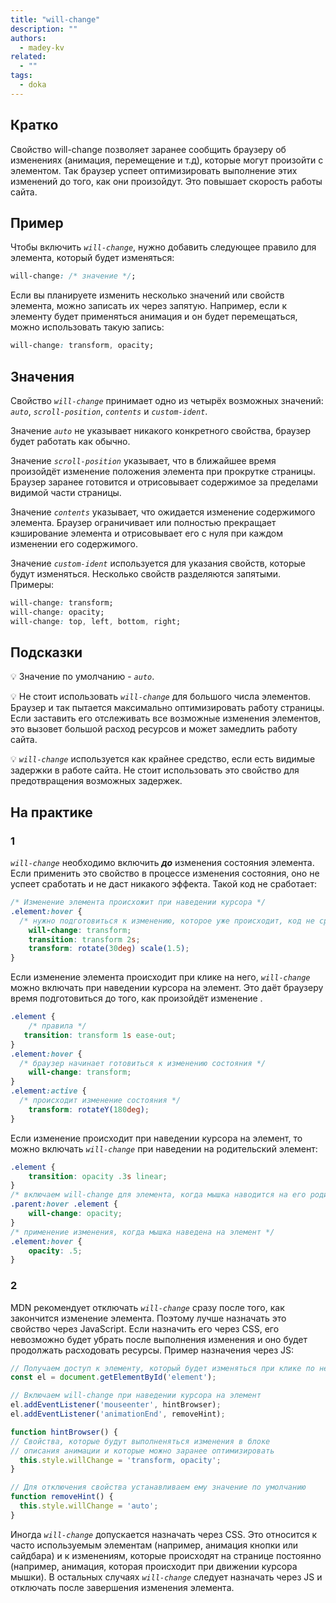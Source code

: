 ```yaml
---
title: "will-change"
description: ""
authors:
  - madey-kv
related:
  - ""
tags:
  - doka
---
```


<!--
1. В description есть описание для соцсетей и поисковиков, не больше 200 символов
2. В authors есть ники авторов основного текста
3. В contributors перечислены ники всех соавторов и тех, кто работал над текстом (дописали «На практике»? Переписали блок? Вам сюда)
4. В keywords записаны ключевые слова для SEO: пишем сюда слова или фразы, которых нет в тексте статьи, но по ним могут искать этот материал
5. Удалены все пустые теги в шапке
cd7. Демки лежат в подпапке _demos/_
8. В related добавлено три ссылки на материалы Доки, которые будут предлагаться в конце. Не добавляем следующий или предыдущий материал в разделе
-->

## Кратко
Свойство will-change позволяет заранее сообщить браузеру об изменениях (анимация, перемещение и т.д), которые могут произойти с элементом. Так браузер успеет оптимизировать выполнение этих изменений до того, как они произойдут. Это повышает скорость работы сайта.

## Пример
Чтобы включить _`will-change`_, нужно добавить следующее правило для элемента, который будет изменяться:
```css
will-change: /* значение */;
```

Если вы планируете изменить несколько значений или свойств элемента, можно записать их через запятую. Например, если к элементу будет применяться анимация и он будет перемещаться, можно использовать такую запись:
```css
will-change: transform, opacity;
```

## Значения
Свойство _`will-change`_ принимает одно из четырёх возможных значений: _`auto`_, _`scroll-position`_, _`contents`_ и _`custom-ident`_.

Значение _`auto`_ не указывает никакого конкретного свойства, браузер будет работать как обычно.

Значение _`scroll-position`_ указывает, что в ближайшее время произойдёт изменение положения элемента при прокрутке страницы. Браузер заранее готовится и отрисовывает содержимое за пределами видимой части страницы.

Значение _`contents`_ указывает, что ожидается изменение содержимого элемента. Браузер ограничивает или полностью прекращает кэширование элемента и отрисовывает его с нуля при каждом изменении его содержимого.

Значение _`custom-ident`_ используется для указания свойств, которые будут изменяться. Несколько свойств разделяются запятыми. Примеры:
```css
will-change: transform;
will-change: opacity;
will-change: top, left, bottom, right;
```

## Подсказки
💡  Значение по умолчанию - _`auto`_.

💡  Не стоит использовать _`will-change`_ для большого числа элементов. Браузер и так пытается максимально оптимизировать работу страницы. Если заставить его отслеживать
все возможные изменения элементов, это вызовет большой расход ресурсов и может замедлить работу сайта.

💡  _`will-change`_ используется как крайнее средство, если есть видимые задержки в работе сайта. Не стоит использовать это свойство для предотвращения возможных задержек.
## На практике

### 1
_`will-change`_ необходимо включить **_до_** изменения состояния элемента. Если применить это свойство в процессе изменения состояния, оно не успеет сработать и не даст никакого эффекта.
Такой код не сработает:

```css
/* Изменение элемента происхожит при наведении курсора */
.element:hover {
  /* нужно подготовиться к изменению, которое уже происходит, код не сработает */
    will-change: transform;
    transition: transform 2s;
    transform: rotate(30deg) scale(1.5);
}
```

Если изменение элемента происходит при клике на него, _`will-change`_ можно включать при наведении курсора на элемент. Это даёт браузеру время подготовиться до того, как произойдёт изменение .
```css
.element {
    /* правила */
   transition: transform 1s ease-out;
}
.element:hover {
  /* браузер начинает готовиться к изменению состояния */
    will-change: transform;
}
.element:active {
  /* происходит изменение состояния */
    transform: rotateY(180deg);
}
```

Если изменение происходит при наведении курсора на элемент, то можно включать _`will-change`_ при наведении на родительский элемент:

```css
.element {
    transition: opacity .3s linear;
}
/* включаем will-change для элемента, когда мышка наводится на его родительский элемент */
.parent:hover .element {
    will-change: opacity;
}
/* применение изменения, когда мышка наведена на элемент */
.element:hover {
    opacity: .5;
}
```

### 2
MDN рекомендует отключать _`will-change`_ сразу после того, как закончится изменение элемента. Поэтому лучше назначать это свойство через JavaScript. Если назначить его через CSS, его невозможно будет убрать после выполнения изменения и оно будет продолжать расходовать ресурсы.
Пример назначения через JS:
```js
// Получаем доступ к элементу, который будет изменяться при клике по нему
const el = document.getElementById('element');

// Включаем will-change при наведении курсора на элемент
el.addEventListener('mouseenter', hintBrowser);
el.addEventListener('animationEnd', removeHint);

function hintBrowser() {
// Свойства, которые будут выполненяться изменения в блоке
// описания анимации и которые можно заранее оптимизировать
  this.style.willChange = 'transform, opacity';
}

// Для отключения свойства устанавливаем ему значение по умолчанию
function removeHint() {
  this.style.willChange = 'auto';
}
```
Иногда _`will-change`_ допускается назначать через CSS. Это относится к часто используемым элементам (например, анимация кнопки или сайдбара) и к изменениям, которые происходят на странице постоянно (например, анимация, которая происходит при движении курсора мышки).
В остальных случаях _`will-change`_ следует назначать через JS и отключать после завершения изменения элемента.
